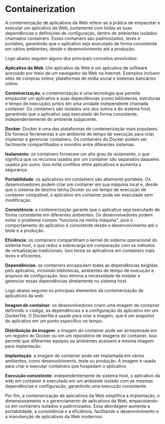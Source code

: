 # Containerization

A conteinerização de aplicativos da Web refere-se à prática de empacotar e executar um aplicativo da Web, juntamente com todas as suas dependências e definições de configuração, dentro de ambientes isolados chamados containers. Esses containers são padronizados, leves e portáteis, garantindo que o aplicativo seja executado de forma consistente em vários ambientes, desde o desenvolvimento até a produção.

Logo abaixo seguem alguns dos principais conceitos envolvidos:

**Aplicativo da Web**: Um aplicativo da Web é um aplicativo de software acessado por meio de um navegador da Web na Internet. Exemplos incluem sites de compras online, plataformas de mídia social e sistemas bancários online.

**Conteinerização**: a conteinerização é uma tecnologia que permite empacotar um aplicativo e suas dependências (como bibliotecas, estruturas e tempo de execução) juntos em uma unidade independente chamada container. Os containers são isolados uns dos outros e do sistema host, garantindo que o aplicativo seja executado de forma consistente, independentemente do ambiente subjacente.

**Docker**: Docker é uma das plataformas de conteinerização mais populares. Ele fornece ferramentas e um ambiente de tempo de execução para criar, implantar e gerenciar containers. Os containers do Docker podem ser facilmente compartilhados e movidos entre diferentes sistemas.

**Isolamento**: os containers fornecem um alto grau de isolamento, o que significa que os recursos usados por um container são separados daqueles usados por outro. Isso evita conflitos entre aplicativos e aumenta a segurança.

**Portabilidade**: os aplicativos em containers são altamente portáteis. Os desenvolvedores podem criar um container em sua máquina local e, desde que o sistema de destino tenha Docker ou um tempo de execução de container compatível, o aplicativo em container pode ser executado sem modificação.

**Consistência**: a conteinerização garante que o aplicativo seja executado de forma consistente em diferentes ambientes. Os desenvolvedores podem evitar o problema comum "funciona na minha máquina", pois o comportamento do aplicativo é consistente desde o desenvolvimento até o teste e a produção.

**Eficiência**: os containers compartilham o kernel do sistema operacional do sistema host, o que reduz a sobrecarga em comparação com os métodos de virtualização tradicionais. Isso torna os aplicativos em containers mais leves e eficientes.

**Dependências**: os containers encapsulam todas as dependências exigidas pelo aplicativo, incluindo bibliotecas, ambientes de tempo de execução e arquivos de configuração. Isso elimina a necessidade de instalar e gerenciar essas dependências diretamente no sistema host.

Logo abaixo segume os principais elementos da conteinerização de aplicativos da web:

**Imagem de container**: os desenvolvedores criam uma imagem de container definindo o código, as dependências e a configuração do aplicativo em um Dockerfile. O Dockerfile é usado para criar a imagem, que é um snapshot do aplicativo em um ponto específico no tempo.

**Distribuição da imagem**: a imagem do container pode ser armazenada em um registro do Docker ou em um repositório de imagens do container. Isso permite que diferentes equipes ou ambientes acessem a mesma imagem para implantação.

**Implantação**: a imagem do container pode ser implantada em vários ambientes, como desenvolvimento, teste ou produção. A imagem é usada para criar e executar containers que hospedam o aplicativo.

**Execução consistente**: independentemente do sistema host, o aplicativo da web em container é executado em um ambiente isolado com as mesmas dependências e configuração, garantindo uma execução consistente.

Por fim, a conteinerização de aplicativos da Web simplifica a implantação, o dimensionamento e o gerenciamento de aplicativos da Web, empacotando-os em containers isolados e padronizados. Essa abordagem aumenta a portabilidade, a consistência e a eficiência, facilitando o desenvolvimento e a manutenção de aplicativos da Web modernos.
